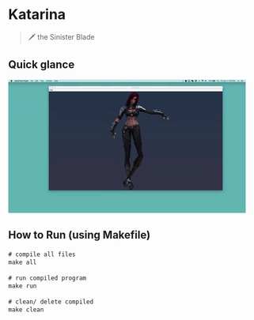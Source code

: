 # Katarina

>
>🗡 the Sinister Blade
>

## Quick glance

![](kat.gif)

## How to Run (using Makefile)

```
# compile all files
make all

# run compiled program
make run

# clean/ delete compiled
make clean
```
